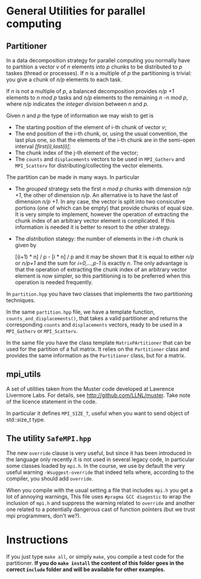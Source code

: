 # General Utilities for parallel computing #

## Partitioner ##

In a data decomposition strategy for parallel computing you normally have to partition a vector *v* of *n* elements into *p* chunks to be distributed to *p* taskes (thread or processes). If *n* is a multiple of *p* the partitioning is trivial: you give a chunk of *n/p* elements to each task.

If *n* is not a multiple of *p*, a balanced decomposition provides *n/p +1* elements to *n mod p* tasks  and *n/p* elements to the remaining *n -n mod p*, where *n/p* indicates the *integer division* between *n* and *p*.

Given *n* and *p* the type of information we may wish to get is

- The starting position of the element of i-th chunk of vector *v*;
- The end position of the i-th chunk, or, using the usual convention, the last plus one, so that the elements of the i-th chunk are in the semi-open interval *[first(i),last(i)[*;
- The chunk index of the j-th element of the vector;
- The `counts` and `displacements` vectors to be used in `MPI_Gatherv` and `MPI_Scatterv` for distributing/collecting the vector elements.

The partition can be made in many ways. In particular

- The *grouped* strategy sets the first *n mod p* chunks with dimension *n/p +1*, the other of dimension *n/p*. An alternative is to have the last of  dimension *n/p +1*. In any case, the vector is split into two consicutive portions (one of which can be empty) that provide chunks of equal size. It is very simple to implement, however the operation of extracting the chunk index of an arbitrary vector element is complicated. 
If this information is needed it is better to resort to the other strategy.
- The *distribution* stategy: the number of elements in the *i-th* chunk is given by

	[(i+1) * n] / p - [i * n] / p
and it may be shown that it is equal to either *n/p* or *n/p+1* and the sum for *i=0,...,p-1* is exactly *n*.
The only advantage is that the operation of extracting the chunk index of an arbitrary vector element
is now simpler, so this partitioning is to be preferred when this operation is needed frequently.

In `partition.hpp` you have two classes that implements the two partitioning techniques.

In the same `partition.hpp` file, we have a template function, `counts_and_displacements()`, that takes a valid partitioner and returns the corresponding `counts` and `displacements` vectors, ready to be used in a `MPI_Gatherv` or `MPI_Scatterv`.

In the same file you have the class template `MatrixPArtitioner` that can be used for the partition of a full matrix. It relies on the `Partitioner` class and provides the same information as the `Partitioner` class, but for a matrix.

## mpi_utils ##
A set of utilities taken from the Muster code developed at Lawrence Livermore Labs. For details, see http://github.com/LLNL/muster. Take note of the licence statement in the code.

In particular it defines `MPI_SIZE_T`, useful when you want to send object of std::size_t type. 

## The utility `SafeMPI.hpp` ##

The new `override` clause is very useful, but since it has been introduced in the language only recently it is not used in several legacy code, in particular some classes loaded by `mpi.h`.
In the course, we use by default the very useful warning `-Wsuggest-override` that indeed tells where, according to the compiler, you should add `override`.

When you compile with the usual setting a file that includes `mpi.h` you get a lot of annoying warnings, This file uses `#pragma GCC diagostic` to wrap the inclusion of `mpi.h` and suppress the warning related to `override` and another one related to a potentially dangerous cast of function pointers (but we trust mpi programmers, don't we?).



# Instructions #

If you just type `make all`, or simply `make`, you compile a test code for the partitioner. **If you do `make install` the content of this folder goes in the correct `include` folder and will be available for other examples.**
